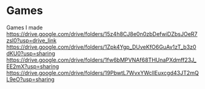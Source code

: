 # Games
Games I made
https://drive.google.com/drive/folders/15z4h8CJ8e0n0zbDefwiDZbsJOeR7zsl0?usp=drive_link
https://drive.google.com/drive/folders/1Zpk4Ygp_DUveKfO6GuAv1zT_b3z0dKU0?usp=sharing
https://drive.google.com/drive/folders/1fw6bMPVNAf68THUnaPXdmff23J_EE2mX?usp=sharing
https://drive.google.com/drive/folders/19PbwtL7WvxYWcllEuxcgd43JT2mQL9eO?usp=sharing
